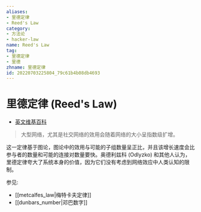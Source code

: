 ```yaml
---
aliases:
- 里德定律
- Reed's Law
category:
- 方法论
- hacker-law
name: Reed's Law
tag:
- 里德定律
- 里德
zhname: 里德定律
id: 20220703225804_79c61b4b08db4693
---
```


# 里德定律 (Reed's Law)

- [英文维基百科](https://en.wikipedia.org/wiki/Reed's_law)

> 大型网络，尤其是社交网络的效用会随着网络的大小呈指数级扩增。

这一定律基于图论，图论中的效用与可能的子组数量呈正比，并且该增长速度会比参与者的数量和可能的连接对数量要快。奥德利兹科 (Odlyzko) 和其他人认为，里德定律夸大了系统本身的价值，因为它们没有考虑到网络效应中人类认知的限制。

参见:

- [[metcalfes_law|梅特卡夫定律]]
- [[dunbars_number|邓巴数字]]


